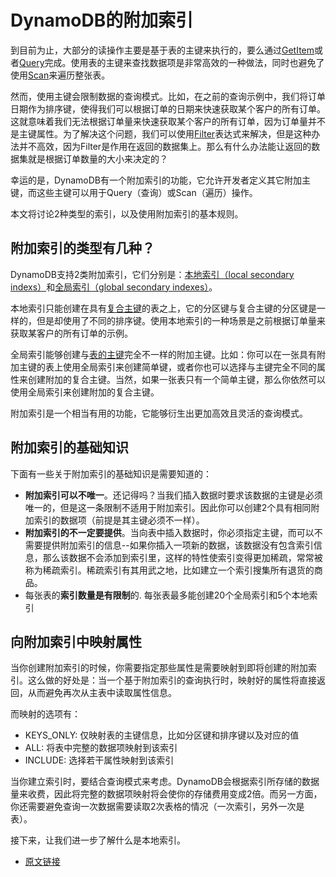 # DynamoDB的附加索引

到目前为止，大部分的读操作主要是基于表的主键来执行的，要么通过[GetItem](https://github.com/digolds/url_shorten_service/blob/release/DynamoDB/inserting-retrieving-items.md)或者[Query](https://github.com/digolds/url_shorten_service/blob/release/DynamoDB/querying.md)完成。使用表的主键来查找数据项是非常高效的一种做法，同时也避免了使用[Scan](https://github.com/digolds/url_shorten_service/blob/release/DynamoDB/scans.md)来遍历整张表。

然而，使用主键会限制数据的查询模式。比如，在之前的查询示例中，我们将订单日期作为排序键，使得我们可以根据订单的日期来快速获取某个客户的所有订单。这就意味着我们无法根据订单量来快速获取某个客户的所有订单，因为订单量并不是主键属性。为了解决这个问题，我们可以使用[Filter](https://github.com/digolds/url_shorten_service/blob/release/DynamoDB/filtering.md)表达式来解决，但是这种办法并不高效，因为Filter是作用在返回的数据集上。那么有什么办法能让返回的数据集就是根据订单数量的大小来决定的？

幸运的是，DynamoDB有一个附加索引的功能，它允许开发者定义其它附加主键，而这些主键可以用于Query（查询）或Scan（遍历）操作。

本文将讨论2种类型的索引，以及使用附加索引的基本规则。

## 附加索引的类型有几种？

DynamoDB支持2类附加索引，它们分别是：[本地索引（local secondary indexs）](https://github.com/digolds/url_shorten_service/blob/release/DynamoDB/local-secondary-indexes.md)和[全局索引（global secondary indexes）](https://github.com/digolds/url_shorten_service/blob/release/DynamoDB/global-secondary-indexes.md)。

本地索引只能创建在具有[复合主键](https://github.com/digolds/url_shorten_service/blob/release/DynamoDB/key-concepts.md)的表之上，它的分区键与复合主键的分区键是一样的，但是却使用了不同的排序键。使用本地索引的一种场景是之前根据订单量来获取某客户的所有订单的示例。

全局索引能够创建与[表的主键](https://github.com/digolds/url_shorten_service/blob/release/DynamoDB/key-concepts.md)完全不一样的附加主键。比如：你可以在一张具有附加主键的表上使用全局索引来创建简单键，或者你也可以选择与主键完全不同的属性来创建附加的复合主键。当然，如果一张表只有一个简单主键，那么你依然可以使用全局索引来创建附加的复合主键。

附加索引是一个相当有用的功能，它能够衍生出更加高效且灵活的查询模式。

## 附加索引的基础知识

下面有一些关于附加索引的基础知识是需要知道的：

* **附加索引可以不唯一**。还记得吗？当我们插入数据时要求该数据的主键是必须唯一的，但是这一条限制不适用于附加索引。因此你可以创建2个具有相同附加索引的数据项（前提是其主键必须不一样）。
* **附加索引的不一定要提供**。当向表中插入数据时，你必须指定主键，而可以不需要提供附加索引的信息--如果你插入一项新的数据，该数据没有包含索引信息，那么该数据不会添加到索引里，这样的特性使索引变得更加稀疏，常常被称为稀疏索引。稀疏索引有其用武之地，比如建立一个索引搜集所有退货的商品。
* 每张表的**索引数量是有限制**的. 每张表最多能创建20个全局索引和5个本地索引

## 向附加索引中映射属性

当你创建附加索引的时候，你需要指定那些属性是需要映射到即将创建的附加索引。这么做的好处是：当一个基于附加索引的查询执行时，映射好的属性将直接返回，从而避免再次从主表中读取属性信息。

而映射的选项有：

* KEYS_ONLY: 仅映射表的主键信息，比如分区键和排序键以及对应的值
* ALL: 将表中完整的数据项映射到该索引
* INCLUDE: 选择若干属性映射到该索引

当你建立索引时，要结合查询模式来考虑。DynamoDB会根据索引所存储的数据量来收费，因此将完整的数据项映射将会使你的存储费用变成2倍。而另一方面，你还需要避免查询一次数据需要读取2次表格的情况（一次索引，另外一次是表）。

接下来，让我们进一步了解什么是本地索引。

* [原文链接](https://www.dynamodbguide.com/secondary-indexes)